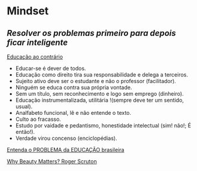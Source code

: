# Mindset

## _Resolver os problemas primeiro para depois ficar inteligente_

[Educação ao contrário](http://olavodecarvalho.org/educacao-ao-contrario/)

- Educar-se é dever de todos.
- Educação como direito tira sua responsabilidade e delega a terceiros.
- Sujeito ativo deve ser o estudante e não o professor (facilitador).
- Ninguém se educa contra sua própria vontade.
- Sem um título, sem reconhecimento e logo sem emprego (dinheiro).
- Educação instrumentalizada, utilitária !(sempre deve ter um sentido, usual).
- Analfabeto funcional, lê e não entende o texto.
- Culto ao fracasso.
- Estudo por vaidade e pedantismo, honestidade intelectual (sim! não!; É então!).
- Verdade virou concenso (enciclopédias).

[Entenda o PROBLEMA da EDUCAÇÃO brasileira](https://youtu.be/5KF15GgaJ4g)

[Why Beauty Matters? Roger Scruton](https://youtu.be/bHw4MMEnmpc)
